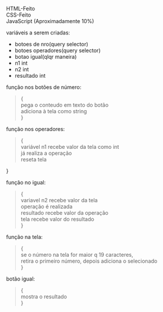 HTML-Feito  
CSS-Feito  
JavaScript (Aproximadamente 10%) 

variáveis a serem criadas:
- botoes de nro(query selector)  
- botoes operadores(query selector)  
- botao igual(qlqr maneira)  
- n1 int  
- n2 int  
- resultado int  

função nos botões de número:

>{  
pega o conteudo em texto do botão  
adiciona à tela como string  
}

função nos operadores:

>{  
variável n1 recebe valor da tela como int  
já realiza a operação  
reseta tela  

}

função no igual:

>{  
variavel n2 recebe valor da tela  
operação é realizada  
resultado recebe valor da operação  
tela recebe valor do resultado  
}

função na tela:  

>{  
    se o número na tela for maior q 19 caracteres,  
    retira o primeiro número, depois adiciona o selecionado  
}

botão igual:  
>{  
    mostra o resultado  
}